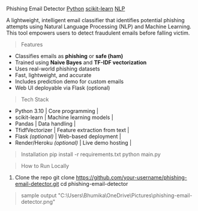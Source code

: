  Phishing Email Detector
[Python](https://img.shields.io/badge/Python-3.10-blue?logo=python) 
[scikit-learn](https://img.shields.io/badge/Scikit--learn-ML-orange?logo=scikit-learn) 
[NLP](https://img.shields.io/badge/NLP-TFIDF-purple)

A lightweight, intelligent email classifier that identifies potential phishing attempts using Natural Language Processing (NLP) and Machine Learning. This tool empowers users to detect fraudulent emails before falling victim.

>  Features

- Classifies emails as **phishing** or **safe (ham)**
- Trained using **Naive Bayes** and **TF-IDF vectorization**
- Uses real-world phishing datasets
- Fast, lightweight, and accurate
- Includes prediction demo for custom emails
- Web UI deployable via Flask (optional)


> Tech Stack
- Python 3.10 | Core programming |
- scikit-learn | Machine learning models |
- Pandas | Data handling |
- TfidfVectorizer | Feature extraction from text |
- Flask *(optional)* | Web-based deployment |
- Render/Heroku *(optional)* | Live demo hosting |


>Installation
  pip install -r requirements.txt
  python main.py

>How to Run Locally
1. Clone the repo
      git clone https://github.com/your-username/phishing-email-detector.git
     cd phishing-email-detector

>sample output
  "C:\Users\Bhumika\OneDrive\Pictures\phishing-email-detector.png"
